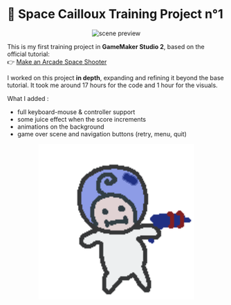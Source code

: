 # 🚀 Space Cailloux Training Project n°1
<p align="center">
  <img src="MDpreview/mdpreview2.gif" alt="scene preview" width="560"/>
</p>

This is my first training project in **GameMaker Studio 2**, based on the official tutorial:  
👉 [Make an Arcade Space Shooter](https://gamemaker.io/fr/tutorials/make-arcade-space-shooter)

I worked on this project **in depth**, expanding and refining it beyond the base tutorial.
It took me around 17 hours for the code and 1 hour for the visuals.

What I added :
- full keyboard-mouse & controller support
- some juice effect when the score increments
- animations on the background
- game over scene and navigation buttons (retry, menu, quit)

<p align="center">
  <img src="MDpreview/mdpreview1.gif" alt="Cute character preview" width="360"/>
</p>

